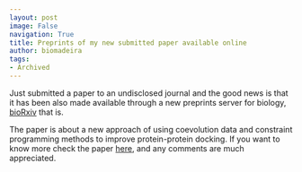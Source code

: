 ```yaml
---
layout: post
image: False
navigation: True
title: Preprints of my new submitted paper available online
author: biomadeira
tags:
- Archived
---
```


Just submitted a paper to an undisclosed journal and the good news is that it has been also made available through a
new preprints server for biology, [bioRxiv](http://biorxiv.org/) that is.
  
The paper is about a new approach of using coevolution data and constraint programming methods to improve 
protein-protein docking. If you want to know more check the paper
[here](http://biorxiv.org/content/early/2014/02/03/002329), and any comments are much appreciated.
